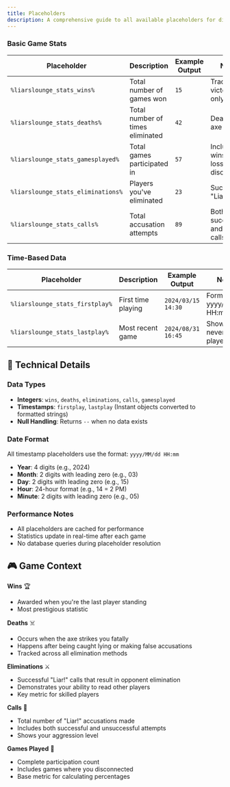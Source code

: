 ```yaml
---
title: Placeholders
description: A comprehensive guide to all available placeholders for displaying player statistics and game data.
---
```


### Basic Game Stats

| Placeholder | Description | Example Output | Notes |
|-------------|-------------|----------------|-------|
| `%liarslounge_stats_wins%` | Total number of games won | `15` | Tracks victories only |
| `%liarslounge_stats_deaths%` | Total number of times eliminated | `42` | Deaths by axe strikes |
| `%liarslounge_stats_gamesplayed%` | Total games participated in | `57` | Includes wins, losses, and disconnects |
| `%liarslounge_stats_eliminations%` | Players you've eliminated | `23` | Successful "Liar!" calls |
| `%liarslounge_stats_calls%` | Total accusation attempts | `89` | Both successful and failed calls |

### Time-Based Data

| Placeholder | Description | Example Output | Notes |
|-------------|-------------|----------------|-------|
| `%liarslounge_stats_firstplay%` | First time playing | `2024/03/15 14:30` | Format: yyyy/MM/dd HH:mm |
| `%liarslounge_stats_lastplay%` | Most recent game | `2024/08/31 16:45` | Shows `--` if never played |

## 🔧 Technical Details

### Data Types
- **Integers**: `wins`, `deaths`, `eliminations`, `calls`, `gamesplayed`
- **Timestamps**: `firstplay`, `lastplay` (Instant objects converted to formatted strings)
- **Null Handling**: Returns `--` when no data exists

### Date Format
All timestamp placeholders use the format: `yyyy/MM/dd HH:mm`
- **Year**: 4 digits (e.g., 2024)
- **Month**: 2 digits with leading zero (e.g., 03)
- **Day**: 2 digits with leading zero (e.g., 15)
- **Hour**: 24-hour format (e.g., 14 = 2 PM)
- **Minute**: 2 digits with leading zero (e.g., 05)

### Performance Notes
- All placeholders are cached for performance
- Statistics update in real-time after each game
- No database queries during placeholder resolution

## 🎮 Game Context

**Wins** 🏆
- Awarded when you're the last player standing
- Most prestigious statistic

**Deaths** ☠️
- Occurs when the axe strikes you fatally
- Happens after being caught lying or making false accusations
- Tracked across all elimination methods

**Eliminations** ⚔️
- Successful "Liar!" calls that result in opponent elimination
- Demonstrates your ability to read other players
- Key metric for skilled players

**Calls** 📢
- Total number of "Liar!" accusations made
- Includes both successful and unsuccessful attempts
- Shows your aggression level

**Games Played** 🎯
- Complete participation count
- Includes games where you disconnected
- Base metric for calculating percentages